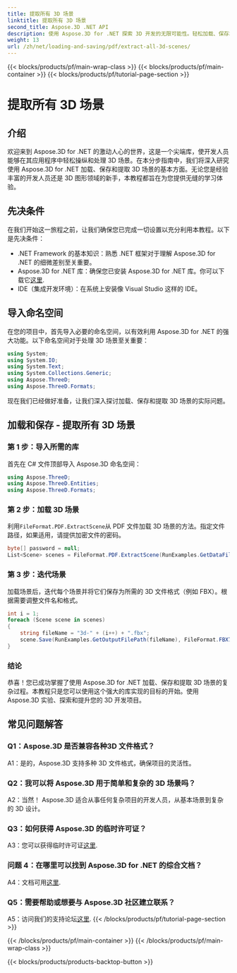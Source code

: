 ```yaml
---
title: 提取所有 3D 场景
linktitle: 提取所有 3D 场景
second_title: Aspose.3D .NET API
description: 使用 Aspose.3D for .NET 探索 3D 开发的无限可能性。轻松加载、保存和提取场景。
weight: 13
url: /zh/net/loading-and-saving/pdf/extract-all-3d-scenes/
---
```


{{< blocks/products/pf/main-wrap-class >}}
{{< blocks/products/pf/main-container >}}
{{< blocks/products/pf/tutorial-page-section >}}

# 提取所有 3D 场景

## 介绍

欢迎来到 Aspose.3D for .NET 的激动人心的世界，这是一个尖端库，使开发人员能够在其应用程序中轻松操纵和处理 3D 场景。在本分步指南中，我们将深入研究使用 Aspose.3D for .NET 加载、保存和提取 3D 场景的基本方面。无论您是经验丰富的开发人员还是 3D 图形领域的新手，本教程都旨在为您提供无缝的学习体验。

## 先决条件

在我们开始这一旅程之前，让我们确保您已完成一切设置以充分利用本教程。以下是先决条件：

- .NET Framework 的基本知识：熟悉 .NET 框架对于理解 Aspose.3D for .NET 的细微差别至关重要。
-  Aspose.3D for .NET 库：确保您已安装 Aspose.3D for .NET 库。你可以下载它[这里](https://releases.aspose.com/3d/net/).
- IDE（集成开发环境）：在系统上安装像 Visual Studio 这样的 IDE。

## 导入命名空间

在您的项目中，首先导入必要的命名空间，以有效利用 Aspose.3D for .NET 的强大功能。以下命名空间对于处理 3D 场景至关重要：

```csharp
using System;
using System.IO;
using System.Text;
using System.Collections.Generic;
using Aspose.ThreeD;
using Aspose.ThreeD.Formats;
```

现在我们已经做好准备，让我们深入探讨加载、保存和提取 3D 场景的实际问题。

## 加载和保存 - 提取所有 3D 场景

### 第 1 步：导入所需的库

首先在 C# 文件顶部导入 Aspose.3D 命名空间：

```csharp
using Aspose.ThreeD;
using Aspose.ThreeD.Entities;
using Aspose.ThreeD.Formats;
```

### 第 2 步：加载 3D 场景

利用`FileFormat.PDF.ExtractScene`从 PDF 文件加载 3D 场景的方法。指定文件路径，如果适用，请提供加密文件的密码。

```csharp
byte[] password = null;
List<Scene> scenes = FileFormat.PDF.ExtractScene(RunExamples.GetDataFilePath("House_Design.pdf"), password);
```

### 第 3 步：迭代场景

加载场景后，迭代每个场景并将它们保存为所需的 3D 文件格式（例如 FBX）。根据需要调整文件名和格式。

```csharp
int i = 1;
foreach (Scene scene in scenes)
{
    string fileName = "3d-" + (i++) + ".fbx";
    scene.Save(RunExamples.GetOutputFilePath(fileName), FileFormat.FBX7400ASCII);
}
```

### 结论

恭喜！您已成功掌握了使用 Aspose.3D for .NET 加载、保存和提取 3D 场景的复杂过程。本教程只是您可以使用这个强大的库实现的目标的开始。使用 Aspose.3D 实验、探索和提升您的 3D 开发项目。

## 常见问题解答

### Q1：Aspose.3D 是否兼容各种3D 文件格式？

A1：是的，Aspose.3D 支持多种 3D 文件格式，确保项目的灵活性。

### Q2：我可以将 Aspose.3D 用于简单和复杂的 3D 场景吗？

A2：当然！ Aspose.3D 适合从事任何复杂项目的开发人员，从基本场景到复杂的 3D 设计。

### Q3：如何获得 Aspose.3D 的临时许可证？

 A3：您可以获得临时许可证[这里](https://purchase.aspose.com/temporary-license/).

### 问题 4：在哪里可以找到 Aspose.3D for .NET 的综合文档？

 A4：文档可用[这里](https://reference.aspose.com/3d/net/).

### Q5：需要帮助或想要与 Aspose.3D 社区建立联系？

 A5：访问我们的支持论坛[这里](https://forum.aspose.com/c/3d/18).
{{< /blocks/products/pf/tutorial-page-section >}}

{{< /blocks/products/pf/main-container >}}
{{< /blocks/products/pf/main-wrap-class >}}

{{< blocks/products/products-backtop-button >}}
